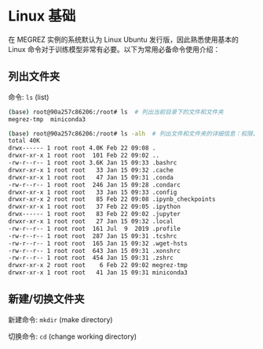 # Linux 基础

在 MEGREZ 实例的系统默认为 Linux Ubuntu 发行版，因此熟悉使用基本的 Linux 命令对于训练模型非常有必要。以下为常用必备命令使用介绍：

## 列出文件夹

命令: `ls` (list)

```bash
(base) root@90a257c86206:/root# ls  # 列出当前目录下的文件和文件夹
megrez-tmp  miniconda3

(base) root@90a257c86206:/root# ls -alh  # 列出文件和文件夹的详细信息：权限、文件大小、Owner、Group、创建/更新时间
total 40K
drwx------ 1 root root 4.0K Feb 22 09:08 .
drwxr-xr-x 1 root root  101 Feb 22 09:02 ..
-rw-r--r-- 1 root root 3.6K Jan 15 09:33 .bashrc
drwxr-xr-x 1 root root   33 Jan 15 09:32 .cache
drwxr-xr-x 1 root root   47 Jan 15 09:31 .conda
-rw-r--r-- 1 root root  246 Jan 15 09:28 .condarc
drwxr-xr-x 1 root root   33 Jan 15 09:33 .config
drwxr-xr-x 2 root root   85 Feb 22 09:08 .ipynb_checkpoints
drwxr-xr-x 1 root root   37 Feb 22 09:05 .ipython
drwx------ 1 root root   83 Feb 22 09:02 .jupyter
drwxr-xr-x 1 root root   27 Jan 15 09:32 .local
-rw-r--r-- 1 root root  161 Jul  9  2019 .profile
-rw-r--r-- 1 root root  287 Jan 15 09:31 .tcshrc
-rw-r--r-- 1 root root  165 Jan 15 09:32 .wget-hsts
-rw-r--r-- 1 root root  643 Jan 15 09:31 .xonshrc
-rw-r--r-- 1 root root  454 Jan 15 09:31 .zshrc
drwxr-xr-x 2 root root    6 Feb 22 09:02 megrez-tmp
drwxr-xr-x 1 root root   41 Jan 15 09:31 miniconda3
```

## 新建/切换文件夹

新建命令: `mkdir` (make directory)

切换命令: `cd` (change working directory)